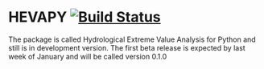 # HEVAPY [![Build Status](https://travis-ci.org/melioristic/hevapy.svg?branch=master)](https://travis-ci.org/melioristic/hevapy)
The package is called Hydrological Extreme Value Analysis for Python and still is in development version. The first beta release is expected by last week of January and will be called version 0.1.0


